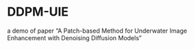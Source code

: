 # DDPM-UIE
a demo of paper “A Patch-based Method for Underwater Image Enhancement with Denoising Diffusion Models”
